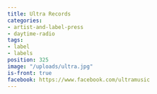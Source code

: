 ```yaml
---
title: Ultra Records
categories:
- artist-and-label-press
- daytime-radio
tags:
- label
- labels
position: 325
image: "/uploads/ultra.jpg"
is-front: true
facebook: https://www.facebook.com/ultramusic
---
```


